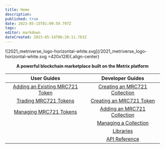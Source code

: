 ```yaml
---
title: Home
description: 
published: true
date: 2023-05-15T01:09:59.797Z
tags: 
editor: markdown
dateCreated: 2023-05-14T06:28:11.763Z
---
```


![2021_metriverse_logo-horizontal-white.svg](/2021_metriverse_logo-horizontal-white.svg =420x128){.align-center}
<p style="text-align: center;"><strong>A powerful blockchain marketplace built on the Metrix platform<strong></p>
  
| User Guides | Developer Guides|
|:--------------:|:-----:|
| [Adding an Existing MRC721 Token](/user-guides/token) |  [Creating an MRC721 Collection](/developer-guides/collection) |
| [Trading MRC721 Tokens](/user-guides/trade) |  [Creating an MRC721 Token](/developer-guides/token) |
| [Managing MRC721 Tokens](/user-guides/manage) |  [Adding an MRC721 Collection](/developer-guides/add) |
|  |  [Managing a Collection](/developer-guides/manage) | 
|  |  [Libraries](/developer-guides/libraries) | 
|  |  [API Reference](/developer-guides/api) | 